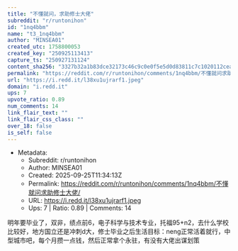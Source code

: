 ```yaml
---
title: "不懂就问，求助修士大佬"
subreddit: "r/runtonihon"
id: "1nq4bbm"
name: "t3_1nq4bbm"
author: "MINSEA01"
created_utc: 1758800053
created_key: "250925113413"
capture_ts: "250927131124"
content_sha256: "3327b32a1b83dce32173c46c9c0e0f5e5d0d83811c7c1020112ceabc8b61158c"
permalink: "https://reddit.com/r/runtonihon/comments/1nq4bbm/不懂就问求助修士大佬/"
url: "https://i.redd.it/l38xu1ujrarf1.jpeg"
domain: "i.redd.it"
ups: 7
upvote_ratio: 0.89
num_comments: 14
link_flair_text: ""
link_flair_css_class: ""
over_18: false
is_self: false
---
```


- Metadata:
  - Subreddit: r/runtonihon
  - Author: MINSEA01
  - Created: 2025-09-25T11:34:13Z
  - Permalink: https://reddit.com/r/runtonihon/comments/1nq4bbm/不懂就问求助修士大佬/
  - URL: https://i.redd.it/l38xu1ujrarf1.jpeg
  - Ups: 7 | Ratio: 0.89 | Comments: 14

明年要毕业了，双非，绩点前6，电子科学与技术专业，托福95+n2，去什么学校比较好，地方国立还是冲刺d大，修士毕业之后生活目标：neng正常活着就行，中型城市吧，每个月攒一点钱，然后正常拿个永驻，有没有大佬出谋划策
